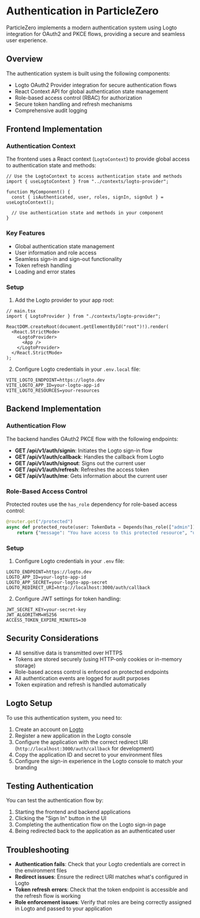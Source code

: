 # Authentication in ParticleZero

ParticleZero implements a modern authentication system using Logto integration for OAuth2 and PKCE flows, providing a secure and seamless user experience.

## Overview

The authentication system is built using the following components:

- Logto OAuth2 Provider integration for secure authentication flows
- React Context API for global authentication state management
- Role-based access control (RBAC) for authorization
- Secure token handling and refresh mechanisms
- Comprehensive audit logging

## Frontend Implementation

### Authentication Context

The frontend uses a React context (`LogtoContext`) to provide global access to authentication state and methods:

```tsx
// Use the LogtoContext to access authentication state and methods
import { useLogtoContext } from "../contexts/logto-provider";

function MyComponent() {
  const { isAuthenticated, user, roles, signIn, signOut } = useLogtoContext();

  // Use authentication state and methods in your component
}
```

### Key Features

- Global authentication state management
- User information and role access
- Seamless sign-in and sign-out functionality
- Token refresh handling
- Loading and error states

### Setup

1. Add the Logto provider to your app root:

```tsx
// main.tsx
import { LogtoProvider } from "./contexts/logto-provider";

ReactDOM.createRoot(document.getElementById("root")!).render(
  <React.StrictMode>
    <LogtoProvider>
      <App />
    </LogtoProvider>
  </React.StrictMode>
);
```

2. Configure Logto credentials in your `.env.local` file:

```
VITE_LOGTO_ENDPOINT=https://logto.dev
VITE_LOGTO_APP_ID=your-logto-app-id
VITE_LOGTO_RESOURCES=your-resources
```

## Backend Implementation

### Authentication Flow

The backend handles OAuth2 PKCE flow with the following endpoints:

- **GET /api/v1/auth/signin**: Initiates the Logto sign-in flow
- **GET /api/v1/auth/callback**: Handles the callback from Logto
- **GET /api/v1/auth/signout**: Signs out the current user
- **GET /api/v1/auth/refresh**: Refreshes the access token
- **GET /api/v1/auth/me**: Gets information about the current user

### Role-Based Access Control

Protected routes use the `has_role` dependency for role-based access control:

```python
@router.get("/protected")
async def protected_route(user: TokenData = Depends(has_role(["admin"]))):
    return {"message": "You have access to this protected resource", "user_id": user.sub}
```

### Setup

1. Configure Logto credentials in your `.env` file:

```
LOGTO_ENDPOINT=https://logto.dev
LOGTO_APP_ID=your-logto-app-id
LOGTO_APP_SECRET=your-logto-app-secret
LOGTO_REDIRECT_URI=http://localhost:3000/auth/callback
```

2. Configure JWT settings for token handling:

```
JWT_SECRET_KEY=your-secret-key
JWT_ALGORITHM=HS256
ACCESS_TOKEN_EXPIRE_MINUTES=30
```

## Security Considerations

- All sensitive data is transmitted over HTTPS
- Tokens are stored securely (using HTTP-only cookies or in-memory storage)
- Role-based access control is enforced on protected endpoints
- All authentication events are logged for audit purposes
- Token expiration and refresh is handled automatically

## Logto Setup

To use this authentication system, you need to:

1. Create an account on [Logto](https://logto.io/)
2. Register a new application in the Logto console
3. Configure the application with the correct redirect URI (`http://localhost:3000/auth/callback` for development)
4. Copy the application ID and secret to your environment files
5. Configure the sign-in experience in the Logto console to match your branding

## Testing Authentication

You can test the authentication flow by:

1. Starting the frontend and backend applications
2. Clicking the "Sign In" button in the UI
3. Completing the authentication flow on the Logto sign-in page
4. Being redirected back to the application as an authenticated user

## Troubleshooting

- **Authentication fails**: Check that your Logto credentials are correct in the environment files
- **Redirect issues**: Ensure the redirect URI matches what's configured in Logto
- **Token refresh errors**: Check that the token endpoint is accessible and the refresh flow is working
- **Role enforcement issues**: Verify that roles are being correctly assigned in Logto and passed to your application
